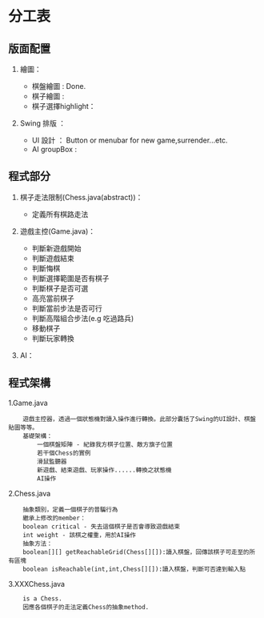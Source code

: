 分工表
===========

版面配置
-----------

1. 繪圖：

	* 棋盤繪圖 : Done.
	* 棋子繪圖 :
	* 棋子選擇highlight：

2. Swing 排版 ：

	* UI 設計 ： Button or menubar for new game,surrender...etc.
	* AI groupBox :

程式部分
-----------

1. 棋子走法限制(Chess.java(abstract))：

	* 定義所有棋路走法

2. 遊戲主控(Game.java)：

	* 判斷新遊戲開始
	* 判斷遊戲結束
	* 判斷悔棋
	* 判斷選擇範圍是否有棋子
	* 判斷棋子是否可選
	* 高亮當前棋子
	* 判斷當前步法是否可行
	* 判斷高階組合步法(e.g 吃過路兵)
	* 移動棋子
	* 判斷玩家轉換

3. AI：

程式架構
-----------

1.Game.java

		遊戲主控器，透過一個狀態機對讀入操作進行轉換。此部分囊括了Swing的UI設計、棋盤貼圖等等。
		基礎架構：
			一個棋盤矩陣 - 紀錄我方棋子位置、敵方旗子位置
			若干個Chess的實例
			滑鼠監聽器
			新遊戲、結束遊戲、玩家操作......轉換之狀態機
			AI操作

2.Chess.java

		抽象類別，定義一個棋子的普騙行為
		繼承上修改的member：
		boolean critical - 失去這個棋子是否會導致遊戲結束
		int weight - 該棋之權重，用於AI操作
		抽象方法：
		boolean[][] getReachableGrid(Chess[][]):讀入棋盤，回傳該棋子可走至的所有區塊
		boolean isReachable(int,int,Chess[][]):讀入棋盤，判斷可否達到輸入點

3.XXXChess.java

		is a Chess.
		因應各個棋子的走法定義Chess的抽象method.
